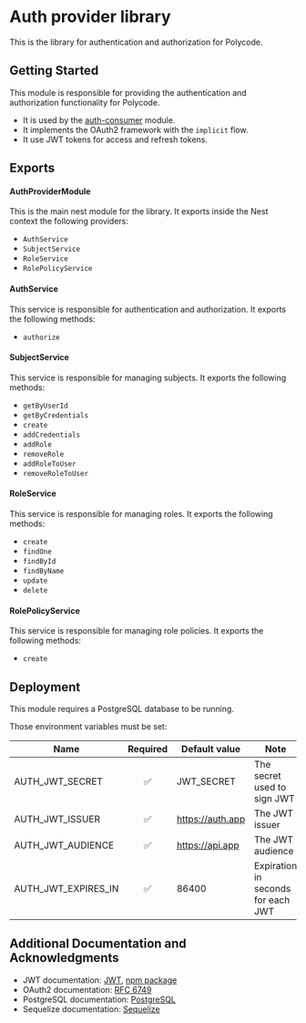 # Auth provider library

This is the library for authentication and authorization for Polycode.

## Getting Started

This module is responsible for providing the authentication and authorization functionality for Polycode.

- It is used by the [auth-consumer](../auth-consumer/README.md) module.
- It implements the OAuth2 framework with the `implicit` flow.
- It use JWT tokens for access and refresh tokens.

## Exports

#### AuthProviderModule

This is the main nest module for the library. It exports inside the Nest context the following providers:

* `AuthService`
* `SubjectService`
* `RoleService`
* `RolePolicyService`

#### AuthService

This service is responsible for authentication and authorization.
It exports the following methods:

* `authorize`

#### SubjectService

This service is responsible for managing subjects.
It exports the following methods:

* `getByUserId`
* `getByCredentials`
* `create`
* `addCredentials`
* `addRole`
* `removeRole`
* `addRoleToUser`
* `removeRoleToUser`

#### RoleService

This service is responsible for managing roles.
It exports the following methods:

* `create`
* `findOne`
* `findById`
* `findByName`
* `update`
* `delete`

#### RolePolicyService

This service is responsible for managing role policies.
It exports the following methods:

* `create`

## Deployment

This module requires a PostgreSQL database to be running.

Those environment variables must be set:

| Name                | Required | Default value    | Note                               |
| ------------------- | :------: | ---------------- | ---------------------------------- |
| AUTH_JWT_SECRET     |    ✅    | JWT_SECRET       | The secret used to sign JWT        |
| AUTH_JWT_ISSUER     |    ✅    | https://auth.app | The JWT issuer                     |
| AUTH_JWT_AUDIENCE   |    ✅    | https://api.app  | The JWT audience                   |
| AUTH_JWT_EXPIRES_IN |    ✅    | 86400            | Expiration in seconds for each JWT |

## Additional Documentation and Acknowledgments

* JWT documentation: [JWT](https://jwt.io/), [npm package](https://www.npmjs.com/package/jsonwebtoken)
* OAuth2 documentation: [RFC 6749](https://tools.ietf.org/html/rfc6749)
* PostgreSQL documentation: [PostgreSQL](https://www.postgresql.org/)
* Sequelize documentation: [Sequelize](https://sequelize.org/)
